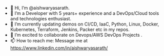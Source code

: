 - 👋 Hi, I’m @aishwaryasarath.
- 👀 I’m a Developer with 5 years+ experience and a DevOps/Cloud tools and technologies enthusiast.
- 🌱 I’m currently updating demos on CI/CD, IaaC, Python, Linux, Docker, Kubernetes, Terraform, Jenkins, Packer etc in my repos.
- 💞️ I’m excited to collaborate on Devops/AWS DevOps Projects .
- 📫 How to reach me: Message me at https://www.linkedin.com/in/aishwaryasarath/

<!---
aishwaryasarath/aishwaryasarath is a ✨ special ✨ repository because its `README.md` (this file) appears on your GitHub profile.
You can click the Preview link to take a look at your changes.
--->
